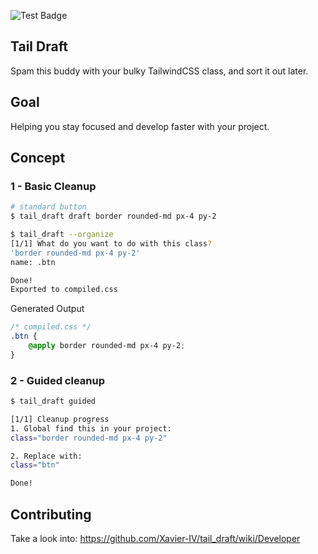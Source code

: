 ![Test Badge](https://github.com/Xavier-iV/tail_draft/actions/workflows/test.yml/badge.svg)

## Tail Draft

Spam this buddy with your bulky TailwindCSS class, and sort it out later.

## Goal

Helping you stay focused and develop faster with your project.

## Concept

### 1 - Basic Cleanup
```bash
# standard button
$ tail_draft draft border rounded-md px-4 py-2

$ tail_draft --organize
[1/1] What do you want to do with this class?
'border rounded-md px-4 py-2'
name: .btn

Done!
Exported to compiled.css
```

Generated Output

```css
/* compiled.css */
.btn {
    @apply border rounded-md px-4 py-2;
}
```

### 2 - Guided cleanup

```bash
$ tail_draft guided

[1/1] Cleanup progress
1. Global find this in your project:
class="border rounded-md px-4 py-2"

2. Replace with:
class="btn"

Done!
```

## Contributing

Take a look into:
https://github.com/Xavier-IV/tail_draft/wiki/Developer